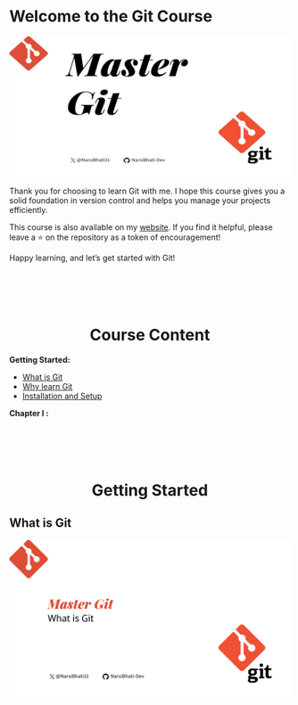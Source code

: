 # Welcome to the Git Course

![Master Git](./images/master-git.jpeg)

Thank you for choosing to learn Git with me. I hope this course gives you a solid foundation in version control and helps you manage your projects efficiently.

This course is also available on my [website](#welcome-to-the-git-course). If you find it helpful, please leave a ⭐ on the repository as a token of encouragement!

Happy learning, and let’s get started with Git!

<div align="center" style="padding-top: 60px;">
    <h1>Course Content</h1>  
</div>

**Getting Started:**

<!-- - [Welcome to the course](#welcome-to-the-git-course) -->

- [What is Git](#welcome-to-the-git-course)
- [Why learn Git](#welcome-to-the-git-course)
- [Installation and Setup](#welcome-to-the-git-course)

**Chapter I :**

<div align="center" style="padding-top: 60px;">
    <h1>Getting Started</h1>  
</div>

## What is Git

![what is git](./images/getting-started/what-is-git/banner.png)

